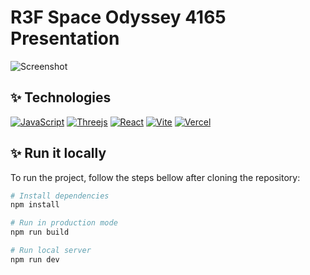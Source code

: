 # R3F Space Odyssey 4165 Presentation

![Screenshot](https://i.postimg.cc/BZNgJ1p6/2024-01-11-23h53-26.png)

## ✨ Technologies

[![JavaScript](https://img.shields.io/badge/-JavaScript-f0db4f?style=flat&logo=javascript&logoColor=ffffff)](https://www.javascript.com/)
[![Threejs](https://img.shields.io/badge/-Three.js-049ef4?style=flat&logo=Threejs&logoColor=ffffff)](https://threejs.org/)
[![React](https://img.shields.io/badge/-React-20232A?style==flat&logo=react&logoColor=61DAFB)](https://react.dev/)
[![Vite](https://img.shields.io/badge/-Vite-%23646CFF?style=flat&logo=Vite&logoColor=ffffff)](https://vitejs.dev/)
[![Vercel](https://img.shields.io/badge/-Vercel-171717?style=flat&logo=Vercel&logoColor=ffffff)](https://vercel.com/docs)

## ✨ Run it locally

To run the project, follow the steps bellow after cloning the repository:

```bash
# Install dependencies
npm install

# Run in production mode
npm run build

# Run local server
npm run dev
```
